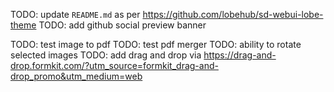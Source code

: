 <!-- Miscellaneous -->

TODO: update `README.md` as per https://github.com/lobehub/sd-webui-lobe-theme
TODO: add github social preview banner

<!-- Tools -->

TODO: test image to pdf
TODO: test pdf merger
TODO: ability to rotate selected images
TODO: add drag and drop via https://drag-and-drop.formkit.com/?utm_source=formkit_drag-and-drop_promo&utm_medium=web

